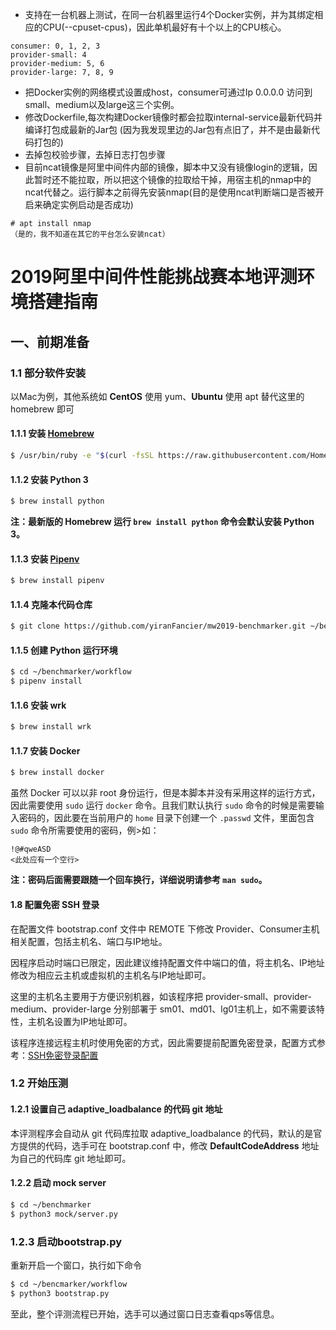 * 支持在一台机器上测试，在同一台机器里运行4个Docker实例，并为其绑定相应的CPU(--cpuset-cpus)，因此单机最好有十个以上的CPU核心。

```
consumer: 0, 1, 2, 3 
provider-small: 4
provider-medium: 5, 6
provider-large: 7, 8, 9
```
* 把Docker实例的网络模式设置成host，consumer可通过Ip 0.0.0.0 访问到 small、medium以及large这三个实例。
* 修改Dockerfile,每次构建Docker镜像时都会拉取internal-service最新代码并编译打包成最新的Jar包 (因为我发现里边的Jar包有点旧了，并不是由最新代码打包的)
* 去掉包校验步骤，去掉日志打包步骤
* 目前ncat镜像是阿里中间件内部的镜像，脚本中又没有镜像login的逻辑，因此暂时还不能拉取，所以把这个镜像的拉取给干掉，用宿主机的nmap中的ncat代替之。运行脚本之前得先安装nmap(目的是使用ncat判断端口是否被开启来确定实例启动是否成功)
```
# apt install nmap
（是的，我不知道在其它的平台怎么安装ncat）
```

# 2019阿里中间件性能挑战赛本地评测环境搭建指南

## 一、前期准备 

### 1.1 部分软件安装

以Mac为例，其他系统如 **CentOS** 使用 yum、**Ubuntu** 使用 apt 替代这里的 homebrew 即可

#### 1.1.1 安装 [Homebrew](https://brew.sh/)

```bash
$ /usr/bin/ruby -e "$(curl -fsSL https://raw.githubusercontent.com/Homebrew/install/master/install)"
```

#### 1.1.2 安装 Python 3

```bash
$ brew install python
```

**注：最新版的 Homebrew 运行 `brew install python` 命令会默认安装 Python 3。**

#### 1.1.3 安装 [Pipenv](https://docs.pipenv.org/)

```bash
$ brew install pipenv
```

#### 1.1.4 克隆本代码仓库

```bash
$ git clone https://github.com/yiranFancier/mw2019-benchmarker.git ~/benchmarker
```

#### 1.1.5 创建 Python 运行环境

```bash
$ cd ~/benchmarker/workflow
$ pipenv install
```

#### 1.1.6 安装 wrk

```bash
$ brew install wrk
```

#### 1.1.7 安装 Docker

```bash
$ brew install docker
```
虽然 Docker 可以以非 root 身份运行，但是本脚本并没有采用这样的运行方式，因此需要使用 `sudo` 运行 `docker` 命令。且我们默认执行 `sudo` 命令的时候是需要输入密码的，因此要在当前用户的 `home` 目录下创建一个 `.passwd` 文件，里面包含 `sudo` 命令所需要使用的密码，例>如：

```
!@#qweASD
<此处应有一个空行>
```

**注：密码后面需要跟随一个回车换行，详细说明请参考 `man sudo`。**

#### 1.8 配置免密 SSH 登录

在配置文件 bootstrap.conf 文件中 REMOTE 下修改 Provider、Consumer主机相关配置，包括主机名、端口与IP地址。

因程序启动时端口已限定，因此建议维持配置文件中端口的值，将主机名、IP地址修改为相应云主机或虚拟机的主机名与IP地址即可。

这里的主机名主要用于方便识别机器，如该程序把 provider-small、provider-medium、provider-large 分别部署于 sm01、md01、lg01主机上，如不需要该特性，主机名设置为IP地址即可。

该程序连接远程主机时使用免密的方式，因此需要提前配置免密登录，配置方式参考：[SSH免密登录配置](https://buzheng.org/linux/how-to-setup-passwordless-ssh-login/)

### 1.2 开始压测

#### 1.2.1 设置自己 adaptive_loadbalance 的代码 git 地址
本评测程序会自动从 git 代码库拉取 adaptive_loadbalance 的代码，默认的是官方提供的代码，选手可在 bootstrap.conf 中，修改 **DefaultCodeAddress** 地址为自己的代码库 git 地址即可。

#### 1.2.2 启动 mock server

```bash
$ cd ~/benchmarker
$ python3 mock/server.py
```

### 1.2.3 启动bootstrap.py
重新开启一个窗口，执行如下命令
```bash
$ cd ~/bencmarker/workflow
$ python3 bootstrap.py
```
至此，整个评测流程已开始，选手可以通过窗口日志查看qps等信息。
